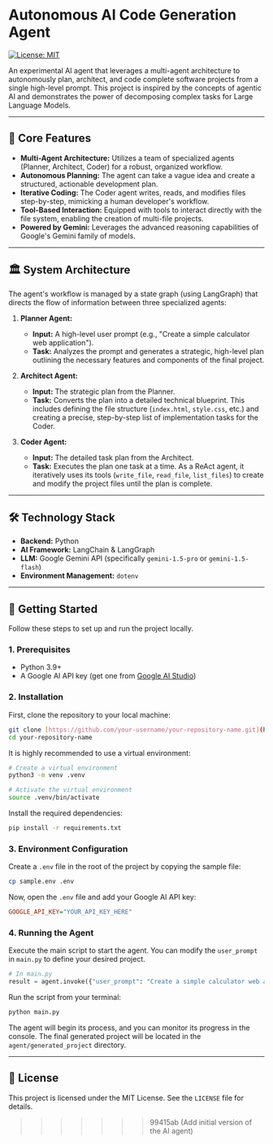# Autonomous AI Code Generation Agent

[![License: MIT](https://img.shields.io/badge/License-MIT-yellow.svg)](https://opensource.org/licenses/MIT)

An experimental AI agent that leverages a multi-agent architecture to autonomously plan, architect, and code complete software projects from a single high-level prompt. This project is inspired by the concepts of agentic AI and demonstrates the power of decomposing complex tasks for Large Language Models.

---
## 🌟 Core Features

* **Multi-Agent Architecture:** Utilizes a team of specialized agents (Planner, Architect, Coder) for a robust, organized workflow.
* **Autonomous Planning:** The agent can take a vague idea and create a structured, actionable development plan.
* **Iterative Coding:** The Coder agent writes, reads, and modifies files step-by-step, mimicking a human developer's workflow.
* **Tool-Based Interaction:** Equipped with tools to interact directly with the file system, enabling the creation of multi-file projects.
* **Powered by Gemini:** Leverages the advanced reasoning capabilities of Google's Gemini family of models.

---
## 🏛️ System Architecture

The agent's workflow is managed by a state graph (using LangGraph) that directs the flow of information between three specialized agents:

1.  **Planner Agent:**
    * **Input:** A high-level user prompt (e.g., "Create a simple calculator web application").
    * **Task:** Analyzes the prompt and generates a strategic, high-level plan outlining the necessary features and components of the final project.

2.  **Architect Agent:**
    * **Input:** The strategic plan from the Planner.
    * **Task:** Converts the plan into a detailed technical blueprint. This includes defining the file structure (`index.html`, `style.css`, etc.) and creating a precise, step-by-step list of implementation tasks for the Coder.

3.  **Coder Agent:**
    * **Input:** The detailed task plan from the Architect.
    * **Task:** Executes the plan one task at a time. As a ReAct agent, it iteratively uses its tools (`write_file`, `read_file`, `list_files`) to create and modify the project files until the plan is complete.

---
## 🛠️ Technology Stack

* **Backend:** Python
* **AI Framework:** LangChain & LangGraph
* **LLM:** Google Gemini API (specifically `gemini-1.5-pro` or `gemini-1.5-flash`)
* **Environment Management:** `dotenv`

---
## 🚀 Getting Started

Follow these steps to set up and run the project locally.

### **1. Prerequisites**

* Python 3.9+
* A Google AI API key (get one from [Google AI Studio](https://aistudio.google.com/))

### **2. Installation**

First, clone the repository to your local machine:
```bash
git clone [https://github.com/your-username/your-repository-name.git](https://github.com/your-username/your-repository-name.git)
cd your-repository-name
```

It is highly recommended to use a virtual environment:
```bash
# Create a virtual environment
python3 -m venv .venv

# Activate the virtual environment
source .venv/bin/activate
```

Install the required dependencies:
```bash
pip install -r requirements.txt
```

### **3. Environment Configuration**

Create a `.env` file in the root of the project by copying the sample file:
```bash
cp sample.env .env
```
Now, open the `.env` file and add your Google AI API key:
```ini
GOOGLE_API_KEY="YOUR_API_KEY_HERE"
```

### **4. Running the Agent**

Execute the main script to start the agent. You can modify the `user_prompt` in `main.py` to define your desired project.
```python
# In main.py
result = agent.invoke({"user_prompt": "Create a simple calculator web application"})
```

Run the script from your terminal:
```bash
python main.py
```

The agent will begin its process, and you can monitor its progress in the console. The final generated project will be located in the `agent/generated_project` directory.

---
## 📄 License

This project is licensed under the MIT License. See the `LICENSE` file for details.
>>>>>>> 99415ab (Add initial version of the AI agent)
